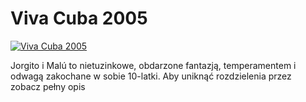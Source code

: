 Viva Cuba 2005 
=============
[![Viva Cuba 2005 ](http://vidos.pl/images/player.gif)](http://vidos.pl/viva-cuba-2005)

 Jorgito i Malú to nietuzinkowe, obdarzone fantazją, temperamentem i odwagą zakochane w sobie 10-latki. Aby uniknąć rozdzielenia przez zobacz pełny opis
